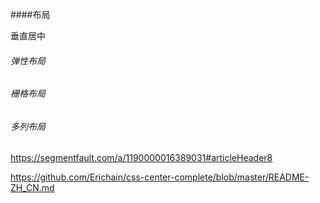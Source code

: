 ####布局

垂直居中

###### 弹性布局

###### 栅格布局

###### 多列布局

https://segmentfault.com/a/1190000016389031#articleHeader8

https://github.com/Erichain/css-center-complete/blob/master/README-ZH_CN.md
